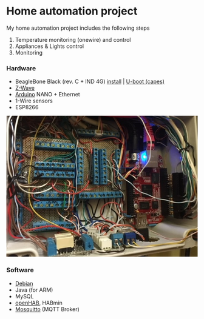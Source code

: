 
# Home automation project

My home automation project includes the following steps

1. Temperature monitoring (onewire) and control
2. Appliances & Lights control
3. Monitoring

### Hardware

- BeagleBone Black (rev. C + IND 4G) [install](https://github.com/div-co/home_automation/tree/master/beaglebone#install--reinstall-beaglebone) | [U-boot (capes)](https://github.com/div-co/home_automation/tree/master/beaglebone#configure-u-boot-cape)
- [Z-Wave](https://github.com/div-co/home_automation/tree/master/openhab/zwave)
- [Arduino](https://github.com/div-co/home_automation/tree/master/arduino) NANO + Ethernet
- 1-Wire sensors
- ESP8266

![BBB](https://github.com/div-co/home_automation/blob/master/beaglebone/img/bbb.jpg)

### Software

- [Debian](https://github.com/div-co/home_automation/tree/master/debian#os-configuration)
- Java (for ARM)
- MySQL
- [openHAB](https://github.com/div-co/home_automation/tree/master/openhab), HABmin
- [Mosquitto](https://github.com/div-co/home_automation/blob/master/debian/mqtt/README.md.md) (MQTT Broker)
